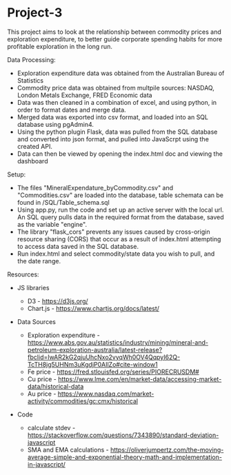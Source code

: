 # Project-3
  This project aims to look at the relationship between commodity prices and exploration expenditure, to better guide corporate spending habits for more profitable     exploration in the long run.

Data Processing:
 * Exploration expenditure data was obtained from the Australian Bureau of Statistics
 * Commodity price data was obtained from multpile sources: NASDAQ, London Metals Exchange, FRED Economic data
 * Data was then cleaned in a combination of excel, and using python, in order to format dates and merge data.
 * Merged data was exported into csv format, and loaded into an SQL database using pgAdmin4.
 * Using the python plugin Flask, data was pulled from the SQL database and converted into json format, and pulled into JavaScrpt using the created API.
 * Data can then be viewed by opening the index.html doc and viewing the dashboard

Setup:
* The files "MineralExpendature_byCommodity.csv" and "Commodities.csv" are loaded into the database, table schemata can be found in /SQL/Table_schema.sql
* Using app.py, run the code and set up an active server with the local url. An SQL query pulls data in the required format from the database, saved as the variable "engine".
* The library "flask_cors" prevents any issues caused by cross-origin resource sharing (CORS) that occur as a result of index.html attempting to access data saved in the SQL database.
* Run index.html and select commodity/state data you wish to pull, and the date range.

Resources:
* JS libraries
   * D3 - https://d3js.org/
   * Chart.js - https://www.chartjs.org/docs/latest/
    
* Data Sources
   * Exploration expenditure - https://www.abs.gov.au/statistics/industry/mining/mineral-and-petroleum-exploration-australia/latest-release?fbclid=IwAR2kG2qjuUhcNxo2vyqWh0OV4QqpyI62Q-TcTH8jg5UHNm3uKgdjP0AIlZo#cite-window1 
   * Fe price - https://fred.stlouisfed.org/series/PIORECRUSDM#
   * Cu price - https://www.lme.com/en/market-data/accessing-market-data/historical-data
   * Au price - https://www.nasdaq.com/market-activity/commodities/gc:cmx/historical

* Code
   * calculate stdev - https://stackoverflow.com/questions/7343890/standard-deviation-javascript
   * SMA and EMA calculations - https://oliverjumpertz.com/the-moving-average-simple-and-exponential-theory-math-and-implementation-in-javascript/
 
    
     
